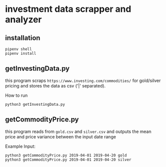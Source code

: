 # investment data scrapper and analyzer


## installation
```
pipenv shell
pipenv install
```

## getInvestingData.py
this program scraps `https://www.investing.com/commodities/` for gold/silver pricing and stores the data as csv ('|' separated).

How to run
```
python3 getInvestingData.py
```


## getCommodityPrice.py
this program reads from `gold.csv` and `silver.csv` and outputs the mean price and price variance between the input date range 



Example Input:
```
python3 getCommodityPrice.py 2019-04-01 2019-04-20 gold
python3 getCommodityPrice.py 2019-04-01 2019-04-20 silver
```